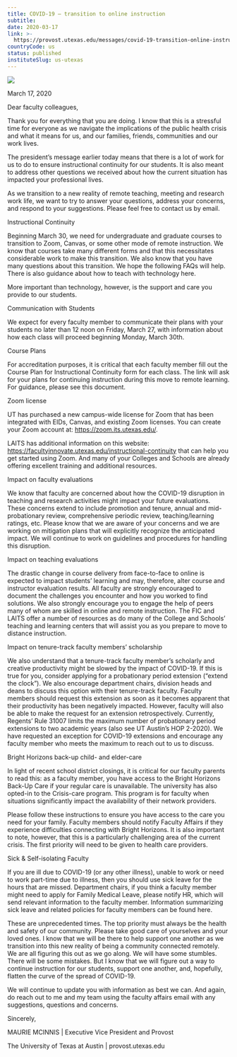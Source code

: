```yaml
---
title: COVID-19 — transition to online instruction
subtitle: 
date: 2020-03-17
link: >-
  https://provost.utexas.edu/messages/covid-19-transition-online-instruction
countryCode: us
status: published
instituteSlug: us-utexas
---
```

![](https://provost.utexas.edu//safari-pinned-tab.svg)

March 17, 2020

Dear faculty colleagues,

Thank you for everything that you are doing. I know that this is a stressful time for everyone as we navigate the implications of the public health crisis and what it means for us, and our families, friends, communities and our work lives.

The president’s message earlier today means that there is a lot of work for us to do to ensure instructional continuity for our students. It is also meant to address other questions we received about how the current situation has impacted your professional lives.

As we transition to a new reality of remote teaching, meeting and research work life, we want to try to answer your questions, address your concerns, and respond to your suggestions. Please feel free to contact us by email.

Instructional Continuity

Beginning March 30, we need for undergraduate and graduate courses to transition to Zoom, Canvas, or some other mode of remote instruction. We know that courses take many different forms and that this necessitates considerable work to make this transition. We also know that you have many questions about this transition. We hope the following FAQs will help. There is also guidance about how to teach with technology here.

More important than technology, however, is the support and care you provide to our students.

Communication with Students

We expect for every faculty member to communicate their plans with your students no later than 12 noon on Friday, March 27, with information about how each class will proceed beginning Monday, March 30th.

Course Plans

For accreditation purposes, it is critical that each faculty member fill out the Course Plan for Instructional Continuity form for each class. The link will ask for your plans for continuing instruction during this move to remote learning. For guidance, please see this document.

Zoom license

UT has purchased a new campus-wide license for Zoom that has been integrated with EIDs, Canvas, and existing Zoom licenses. You can create your Zoom account at: https://zoom.its.utexas.edu/.

LAITS has additional information on this website: https://facultyinnovate.utexas.edu/instructional-continuity that can help you get started using Zoom. And many of your Colleges and Schools are already offering excellent training and additional resources.

Impact on faculty evaluations

We know that faculty are concerned about how the COVID-19 disruption in teaching and research activities might impact your future evaluations. These concerns extend to include promotion and tenure, annual and mid-probationary review, comprehensive periodic review, teaching/learning ratings, etc. Please know that we are aware of your concerns and we are working on mitigation plans that will explicitly recognize the anticipated impact. We will continue to work on guidelines and procedures for handling this disruption.

Impact on teaching evaluations

The drastic change in course delivery from face-to-face to online is expected to impact students’ learning and may, therefore, alter course and instructor evaluation results. All faculty are strongly encouraged to document the challenges you encounter and how you worked to find solutions. We also strongly encourage you to engage the help of peers many of whom are skilled in online and remote instruction. The FIC and LAITS offer a number of resources as do many of the College and Schools’ teaching and learning centers that will assist you as you prepare to move to distance instruction.

Impact on tenure-track faculty members’ scholarship

We also understand that a tenure-track faculty member’s scholarly and creative productivity might be slowed by the impact of COVID-19. If this is true for you, consider applying for a probationary period extension (“extend the clock”). We also encourage department chairs, division heads and deans to discuss this option with their tenure-track faculty. Faculty members should request this extension as soon as it becomes apparent that their productivity has been negatively impacted. However, faculty will also be able to make the request for an extension retrospectively. Currently, Regents’ Rule 31007 limits the maximum number of probationary period extensions to two academic years (also see UT Austin’s HOP 2-2020). We have requested an exception for COVID-19 extensions and encourage any faculty member who meets the maximum to reach out to us to discuss.

Bright Horizons back-up child- and elder-care

In light of recent school district closings, it is critical for our faculty parents to read this: as a faculty member, you have access to the Bright Horizons Back-Up Care if your regular care is unavailable. The university has also opted-in to the Crisis-care program. This program is for faculty when situations significantly impact the availability of their network providers.

Please follow these instructions to ensure you have access to the care you need for your family. Faculty members should notify Faculty Affairs if they experience difficulties connecting with Bright Horizons. It is also important to note, however, that this is a particularly challenging area of the current crisis. The first priority will need to be given to health care providers.

Sick & Self-isolating Faculty

If you are ill due to COVID-19 (or any other illness), unable to work or need to work part-time due to illness, then you should use sick leave for the hours that are missed. Department chairs, if you think a faculty member might need to apply for Family Medical Leave, please notify HR, which will send relevant information to the faculty member. Information summarizing sick leave and related policies for faculty members can be found here.

These are unprecedented times. The top priority must always be the health and safety of our community. Please take good care of yourselves and your loved ones. I know that we will be there to help support one another as we transition into this new reality of being a community connected remotely. We are all figuring this out as we go along. We will have some stumbles. There will be some mistakes. But I know that we will figure out a way to continue instruction for our students, support one another, and, hopefully, flatten the curve of the spread of COVID-19.

We will continue to update you with information as best we can. And again, do reach out to me and my team using the faculty affairs email with any suggestions, questions and concerns.

Sincerely,

MAURIE MCINNIS | Executive Vice President and Provost

The University of Texas at Austin | provost.utexas.edu